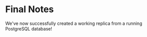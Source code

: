 # Final Notes 

We've now successfully created a working replica from a running PostgreSQL database!
